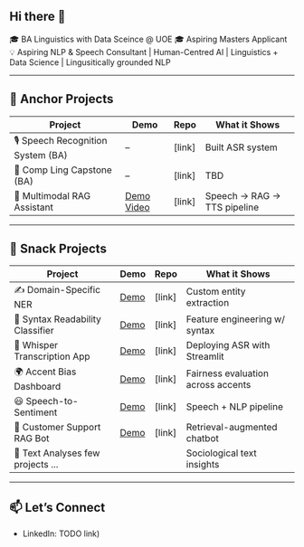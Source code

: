## Hi there 👋

🎓 BA Linguistics with Data Sceince @ UOE 
🎓 Aspiring Masters Applicant
💡 Aspiring NLP & Speech Consultant | Human-Centred AI | Linguistics + Data Science | Lingusitically grounded NLP   

---

## 🔑 Anchor Projects
| Project | Demo | Repo | What it Shows |
|---------|------|------|----------------|
| 🎙️ Speech Recognition System (BA) | – | [link] | Built ASR system | Garo 🗣️
| 🧩 Comp Ling Capstone (BA) | – | [link] | TBD |
| 🤖 Multimodal RAG Assistant | [Demo Video](link) | [link] | Speech → RAG → TTS pipeline |

---

## 🍿 Snack Projects
| Project | Demo | Repo | What it Shows |
|---------|------|------|----------------|
| ✍️ Domain-Specific NER | [Demo](link) | [link] | Custom entity extraction |
| 📖 Syntax Readability Classifier | [Demo](link) | [link] | Feature engineering w/ syntax |
| 🎤 Whisper Transcription App | [Demo](link) | [link] | Deploying ASR with Streamlit |
| 🌍 Accent Bias Dashboard | [Demo](link) | [link] | Fairness evaluation across accents |
| 😃 Speech-to-Sentiment | [Demo](link) | [link] | Speech + NLP pipeline |
| 💬 Customer Support RAG Bot | [Demo](link) | [link] | Retrieval-augmented chatbot |
| 📝 Text Analyses few projects ... | | | Sociological text insights | Analysis of Reviews  
---

## 📫 Let’s Connect
- LinkedIn: TODO link)
